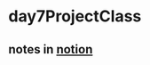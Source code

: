 # day7ProjectClass
## notes in [notion](https://gusty-stinger-c1a.notion.site/Deerwalk-React-745579dbf88e4a20ad3e4eeaa644b94f)
